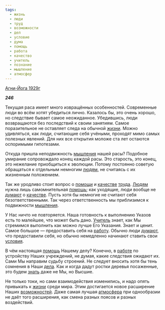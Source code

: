 ```yaml
---
tags:
  - жизнь
  - люди
  - труд
  - возможности
  - дел
  - условие
  - дума
  - помощь
  - работа
  - качество
  - учитель
  - познание
  - мышление
  - атмосфер
---
```

[Агни-Йога 1929г](https://127.0.0.1:4002/agni/1929)

___246___

Текущая раса имеет много извращённых особенностей. Современные люди во всём хотят убедиться лично. Казалось бы, это очень хорошо, но следствие бывает самое неожиданное. Убедившись, люди возвращаются без последствий к своим занятиям. Самое поразительное не оставляет следа на обычной [жизни](../../../tags/#жизнь). Можно удивляться, как люди, считающие себя учёными, проходят мимо самых полезных явлений. Для них все открытия моложе ста лет остаются оспоримыми гипотезами.   

Откуда пришла неподвижность [мышления](../../../tags/#мышление) нашей расы? Подобное умирание сопровождало конец каждой расы. Это старость, это конец, это нежелание приобщиться к эволюции. Потому постоянно советую обращаться к отдельным немногим [людям](../../../tags/#люди), не считаясь с их жизненным положением.   

Так же уродливо стоит вопрос о [помощи](../../../tags/#[помощь](../../../tags/#помощь)) и [качестве](../../../tags/#качество) [труда](../../../tags/#труд). [Людям](../../../tags/#люди) нужна лишь самомнительная [помощь](../../../tags/#помощь); как уходящие, люди вообще не [думают](../../../tags/#дума) о [качестве](../../../tags/#качество). Пусть хотя бы немногие не считают себя безответственными. Так через ответственность мы приблизимся к подвижности [мышления](../../../tags/#мышление).   

У Нас ничто не повторяется. Наша готовность к выполнению Указов есть то малейшее, что может быть дано. [Учитель](../../../tags/#учитель) знает, как Мы стремимся выполнить как можно лучше Его Указания. Знает и ценит. Самое большое — предоставить себя на [работу](../../../tags/#работа). Обычно люди [думают](../../../tags/#дума), что предоставили себя, но обычно немедленно начинают ставить свои [условия](../../../tags/#условие).   

В чём настоящая [помощь](../../../tags/#помощь) Нашему делу? Конечно, в [работе](../../../tags/#работа) по устройству Наших учреждений, не думая, какие следствия ожидают их. Сами Мы направим судьбу строений. Не следует вносить хотя бы тень сомнения в Наши [дела](../../../tags/#дел). Как и когда дадут ростки деревья посаженные, это будем [знать](../../../tags/#познание) даже не Мы, но Высшие.   

Не только токи, но сами взаимодействия изменились, и надо опять привыкать к [жизни](../../../tags/#жизнь) среди мира. Этим достигается новое расширение Наших [возможностей](../../../tags/#возможности). Даже самая лучшая [атмосфера](../../../tags/#атмосфер) при однообразии не даёт того расширения, как смена разных поясов и разных воздействий.